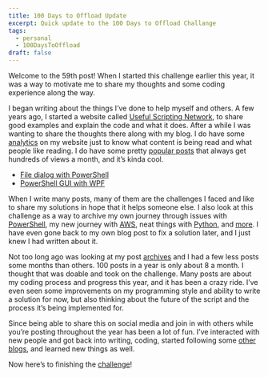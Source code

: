 ```yaml
---
title: 100 Days to Offload Update
excerpt: Quick update to the 100 Days to Offload Challange
tags: 
  - personal
  - 100DaysToOffload
draft: false
---
```


Welcome to the 59th post! When I started this challenge earlier this year, it was a way to motivate me to share my thoughts and some coding experience along the way.

I began writing about the things I’ve done to help myself and others. A few years ago, I started a website called [Useful Scripting Network](https://usefulscripting.network/), to share good examples and explain the code and what it does. After a while I was wanting to share the thoughts there along with my blog. I do have some [analytics](blog/the-good-side-of-analytics-umami-vercel/) on my website just to know what content is being read and what people like reading. I do have some pretty [popular posts](https://analytics.claytonerrington.com/share/9FNL88ifrvc1v0EY/claytonerrington.com) that always get hundreds of views a month, and it’s kinda cool. 

- [File dialog with PowerShell](/blog/file-dialog-with-powershell)
- [PowerShell GUI with WPF](/blog/powershell-gui-with-wpf)

When I write many posts, many of them are the challenges I faced and like to share my solutions in hope that it helps someone else. I also look at this challenge as a way to archive my own journey through issues with [PowerShell](/tags/powershell/), my new journey with [AWS](/tags/aws/), neat things with [Python](/tags/python/), and [more](/tags/). I have even gone back to my own blog post to fix a solution later, and I just knew I had written about it.

Not too long ago was looking at my post [archives](/archive/) and I had a few less posts some months than others. 100 posts in a year is only about 8 a month. I thought that was doable and took on the challenge. Many posts are about my coding process and progress this year, and it has been a crazy ride. I’ve even seen some improvements on my programming style and ability to write a solution for now, but also thinking about the future of the script and the process it’s being implemented for.

Since being able to share this on social media and join in with others while you’re posting throughout the year has been a lot of fun. I’ve interacted with new people and got back into writing, coding, started following some [other blogs](/blogroll/), and learned new things as well.

Now here’s to finishing the [challenge](/100DaysToOffload/)!